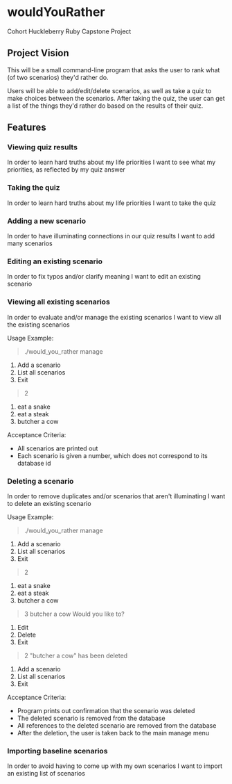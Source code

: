 # wouldYouRather

Cohort Huckleberry Ruby Capstone Project

## Project Vision

This will be a small command-line program that asks the user to rank what (of two scenarios) they'd rather do.

Users will be able to add/edit/delete scenarios, as well as take a quiz to make choices between the scenarios.  After taking the quiz, the user can get a list of the things they'd rather do based on the results of their quiz.

## Features

### Viewing quiz results

In order to learn hard truths about my life priorities
I want to see what my priorities, as reflected by my quiz answer

### Taking the quiz

In order to learn hard truths about my life priorities
I want to take the quiz

### Adding a new scenario

In order to have illuminating connections in our quiz results
I want to add many scenarios

### Editing an existing scenario

In order to fix typos and/or clarify meaning
I want to edit an existing scenario

### Viewing all existing scenarios

In order to evaluate and/or manage the existing scenarios
I want to view all the existing scenarios

Usage Example:

  > ./would_you_rather manage
  1. Add a scenario
  2. List all scenarios
  3. Exit
  > 2
  1. eat a snake
  2. eat a steak
  3. butcher a cow

Acceptance Criteria:

  * All scenarios are printed out
  * Each scenario is given a number, which does not correspond to its database id

### Deleting a scenario
 
In order to remove duplicates and/or scenarios that aren't illuminating
I want to delete an existing scenario

Usage Example:

  > ./would_you_rather manage
  1. Add a scenario
  2. List all scenarios
  3. Exit
  > 2
  1. eat a snake
  2. eat a steak
  3. butcher a cow
  > 3
  butcher a cow
  Would you like to?
  1. Edit
  2. Delete
  3. Exit
  > 2
  "butcher a cow" has been deleted
  1. Add a scenario
  2. List all scenarios
  3. Exit

Acceptance Criteria:

  * Program prints out confirmation that the scenario was deleted
  * The deleted scenario is removed from the database
  * All references to the deleted scenario are removed from the database
  * After the deletion, the user is taken back to the main manage menu

### Importing baseline scenarios

In order to avoid having to come up with my own scenarios
I want to import an existing list of scenarios
